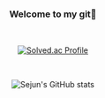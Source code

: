 <div align=center>

  ### Welcome to my git👋

  <br/>

  [![Solved.ac Profile](http://mazassumnida.wtf/api/v2/generate_badge?boj=coding_jun)](https://solved.ac/coding_jun/)

  <br/>

  ![Sejun's GitHub stats](https://github-readme-stats.vercel.app/api?username=K-Junyyy&show_icons=true&theme=highcontrast) 

  <br>

</div>
